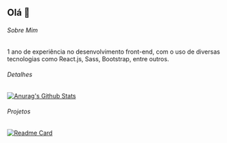 ## Olá 👋

###### Sobre Mim
1 ano de experiência no desenvolvimento front-end, com o uso de diversas tecnologias como React.js, Sass, Bootstrap, entre outros.

###### Detalhes
[![Anurag's Github Stats](https://github-readme-stats.vercel.app/api?username=LuizGustavo17&show_icons=true&theme=dark)](https://github.com/anuraghzra/github-readme-stats)

###### Projetos
[![Readme Card](https://github-readme-stats.vercel.app/api/pin/?username=LuizGustavo17&repo=E-food.github.io&theme=dark)](https://github.com/anuraghzra/github-readme-stats)
